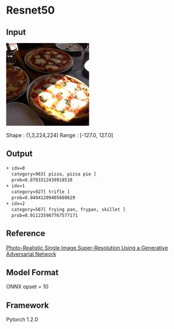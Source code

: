 # Resnet50

## Input

![Input](pizza.jpg)

Shape : (1,3,224,224)
Range : [-127.0, 127.0]

## Output

```
+ idx=0
  category=963[ pizza, pizza pie ]
  prob=0.8783312439918518
+ idx=1
  category=927[ trifle ]
  prob=0.04941209405660629
+ idx=2
  category=567[ frying pan, frypan, skillet ]
  prob=0.011235987767577171
```

## Reference

[Photo-Realistic Single Image Super-Resolution Using a Generative Adversarial Network](https://github.com/twtygqyy/pytorch-SRResNet)

## Model Format

ONNX opset = 10

## Framework

Pytorch 1.2.0
